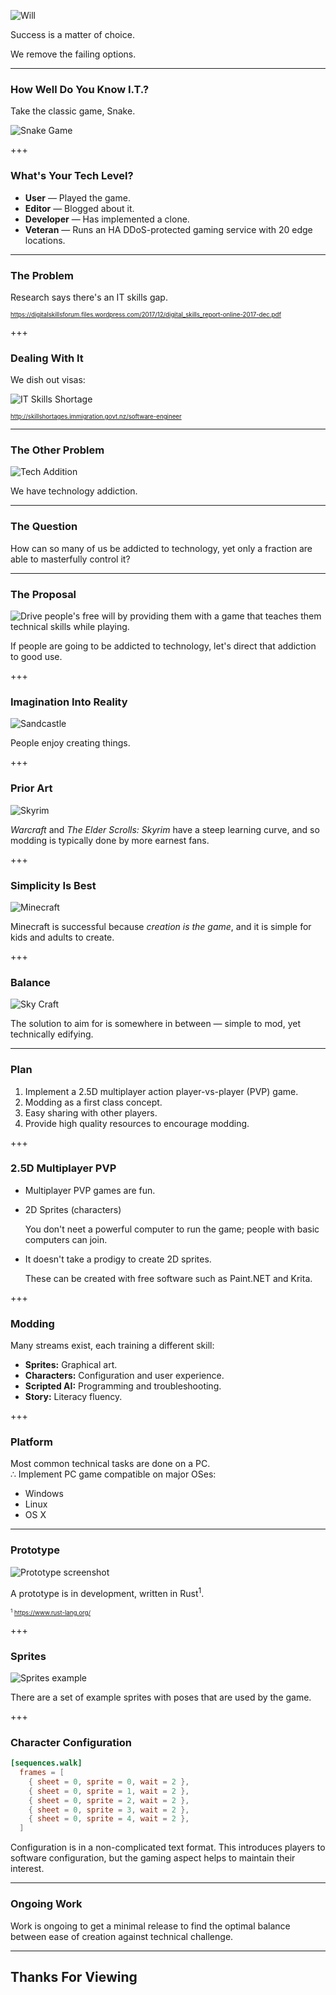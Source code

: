 ![Will](assets/images/logo_will_s.png)

Success is a matter of choice.

We remove the failing options.

---

### How Well Do You Know I.T.?

Take the classic game, Snake.

![Snake Game](assets/images/snake.png)

+++

### What's Your Tech Level?

* **User** &mdash; Played the game.
* **Editor** &mdash; Blogged about it.
* **Developer** &mdash; Has implemented a clone.
* **Veteran** &mdash; Runs an HA DDoS-protected gaming service with 20 edge locations.

---

### The Problem

Research says there's an IT skills gap.

<small><small>https://digitalskillsforum.files.wordpress.com/2017/12/digital_skills_report-online-2017-dec.pdf</small></small>

+++

### Dealing With It

We dish out visas:

![IT Skills Shortage](assets/images/skills_shortage.png)

<small><small>http://skillshortages.immigration.govt.nz/software-engineer</small></small>

---

### The Other Problem

![Tech Addition](assets/images/tech_addiction.png)

We have technology addiction.

---

### The Question

How can so many of us be addicted to technology, yet only a fraction are able to masterfully control it?

---

### The Proposal

![Drive people's free will by providing them with a game that teaches them technical skills while playing.](assets/images/proposal.png)

If people are going to be addicted to technology, let's direct that addiction to good use.

+++

### Imagination Into Reality

![Sandcastle](assets/images/into_reality.png)

People enjoy creating things.

+++

### Prior Art

![Skyrim](assets/images/skyrim.png)

*Warcraft* and *The Elder Scrolls: Skyrim* have a steep learning curve, and so modding is typically done by more earnest fans.

+++

### Simplicity Is Best

![Minecraft](assets/images/minecraft.jpeg)

Minecraft is successful because *creation is the game*, and it is simple for kids and adults to create.

+++

### Balance

![Sky Craft](assets/images/sky_craft.png)

The solution to aim for is somewhere in between &mdash; simple to mod, yet technically edifying.

---

### Plan

1. Implement a 2.5D multiplayer action player-vs-player (PVP) game.
2. Modding as a first class concept.
3. Easy sharing with other players.
4. Provide high quality resources to encourage modding.

+++

### 2.5D Multiplayer PVP

* Multiplayer PVP games are fun.
* 2D Sprites (characters)

    You don't neet a powerful computer to run the game; people with basic computers can join.

* It doesn't take a prodigy to create 2D sprites.

    These can be created with free software such as Paint.NET and Krita.

+++

### Modding

Many streams exist, each training a different skill:

* **Sprites:** Graphical art.
* **Characters:** Configuration and user experience.
* **Scripted AI:** Programming and troubleshooting.
* **Story:** Literacy fluency.

+++

### Platform

Most common technical tasks are done on a PC.  
∴ Implement PC game compatible on major OSes:

* Windows
* Linux
* OS X

---

### Prototype

![Prototype screenshot](assets/images/prototype_screenshot.png)

A prototype is in development, written in Rust<sup>1</sup>.

<small><small><sup>1</sup> https://www.rust-lang.org/</small></small>

+++

### Sprites

![Sprites example](assets/images/spriting.png)

There are a set of example sprites with poses that are used by the game.

+++

### Character Configuration

```toml
[sequences.walk]
  frames = [
    { sheet = 0, sprite = 0, wait = 2 },
    { sheet = 0, sprite = 1, wait = 2 },
    { sheet = 0, sprite = 2, wait = 2 },
    { sheet = 0, sprite = 3, wait = 2 },
    { sheet = 0, sprite = 4, wait = 2 },
  ]
```

Configuration is in a non-complicated text format. This introduces players to software configuration, but the gaming aspect helps to maintain their interest.

---

### Ongoing Work

Work is ongoing to get a minimal release to find the optimal balance between ease of creation against technical challenge.

---

## Thanks For Viewing
